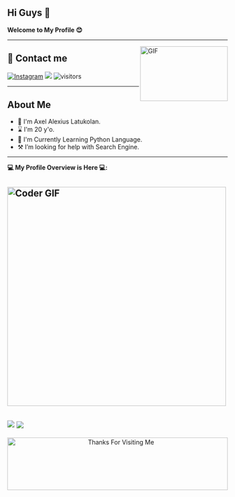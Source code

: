 ## Hi Guys 👋
 **Welcome to My Profile 😊**
___
<img align="right" alt="GIF" height="125px" 
src="https://github.com/KENZO-404/Axel-A.L/raw/Axel.A.L/Profile/iamaxel.gif" width="200" height="140" align="right">

## 📩 Contact me
<a href="https://www.instagram.com/si_axeell" target="_blank"> <img src="https://img.shields.io/badge/Instagram-%23E4405F.svg?&style=flat-square&logo=instagram&logoColor=white" alt="Instagram"></a>
<a href="https://t.me/SyndicateTwenty4"> <img src="https://img.shields.io/badge/Telegram-blue?style=social&logo=Telegram" /></a>
![visitors](https://visitor-badge.laobi.icu/badge?page_id=KENZO-404)
___
## **About Me**

- 🙂 I'm Axel Alexius Latukolan.
- ⌛ I'm 20 y'o.
- 🐍 I'm Currently Learning Python Language.
- ⚒️ I’m looking for help with Search Engine.
----
**💻 My Profile Overview is Here 💻:**

<h2 align="left">
 <abc>
    <img src="https://media.giphy.com/media/SWoSkN6DxTszqIKEqv/giphy.gif" alt="Coder GIF" width="500">
 </abc>
</h2> 


<a href="https://github.com/KENZO-404/Lynx-Userbot "> <img src="https://github-readme-stats.vercel.app/api?username=KENZO-404&show_icons=true&theme=blue-green" /></a>
<a href="https://github.com/KENZO-404"> <img align="center" src="https://github-readme-stats.vercel.app/api/top-langs/?username=KENZO-404&layout=compact&theme=blue-green" /></a>
----

<!-- Footer -->

<div align="center">

<img height="120" alt="Thanks For Visiting Me" width="100%" src="https://raw.githubusercontent.com/KENZO-404/KENZO-404/Axel.A.L/Profile/marquee.svg" />
<br />
